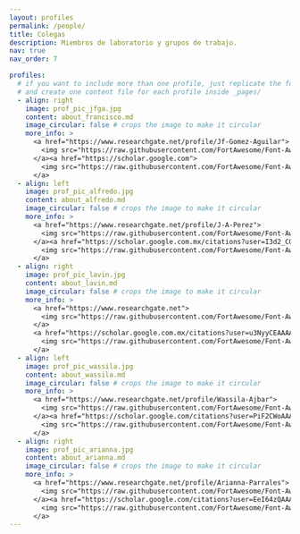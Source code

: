 ```yaml
---
layout: profiles
permalink: /people/
title: Colegas
description: Miembros de laboratorio y grupos de trabajo.
nav: true
nav_order: 7

profiles:
  # if you want to include more than one profile, just replicate the following block
  # and create one content file for each profile inside _pages/
  - align: right
    image: prof_pic_jfga.jpg
    content: about_francisco.md
    image_circular: false # crops the image to make it circular
    more_info: >
      <a href="https://www.researchgate.net/profile/Jf-Gomez-Aguilar">
        <img src="https://raw.githubusercontent.com/FortAwesome/Font-Awesome/6.x/svgs/brands/researchgate.svg" width="25" height="25">
      </a><a href="https://scholar.google.com">
        <img src="https://raw.githubusercontent.com/FortAwesome/Font-Awesome/6.x/svgs/brands/google-scholar.svg" width="25" height="25">
      </a>
  - align: left
    image: prof_pic_alfredo.jpg
    content: about_alfredo.md
    image_circular: false # crops the image to make it circular
    more_info: >
      <a href="https://www.researchgate.net/profile/J-A-Perez">
        <img src="https://raw.githubusercontent.com/FortAwesome/Font-Awesome/6.x/svgs/brands/researchgate.svg" width="25" height="25">
      </a><a href="https://scholar.google.com.mx/citations?user=I3d2_CQAAAAJ&hl=en">
        <img src="https://raw.githubusercontent.com/FortAwesome/Font-Awesome/6.x/svgs/brands/google-scholar.svg" width="25" height="25">
      </a>
  - align: right
    image: prof_pic_lavin.jpg
    content: about_lavin.md
    image_circular: false # crops the image to make it circular
    more_info: >
      <a href="https://www.researchgate.net">
        <img src="https://raw.githubusercontent.com/FortAwesome/Font-Awesome/6.x/svgs/brands/researchgate.svg" width="25" height="25">
      </a>
      <a href="https://scholar.google.com.mx/citations?user=u3NyyCEAAAAJ&hl=es">
        <img src="https://raw.githubusercontent.com/FortAwesome/Font-Awesome/6.x/svgs/brands/google-scholar.svg" width="25" height="25">
      </a>
  - align: left
    image: prof_pic_wassila.jpg
    content: about_wassila.md
    image_circular: false # crops the image to make it circular
    more_info: >
      <a href="https://www.researchgate.net/profile/Wassila-Ajbar">
        <img src="https://raw.githubusercontent.com/FortAwesome/Font-Awesome/6.x/svgs/brands/researchgate.svg" width="25" height="25">
      </a><a href="https://scholar.google.com/citations?user=PiF2CWoAAAAJ&hl=es&oi=ao">
        <img src="https://raw.githubusercontent.com/FortAwesome/Font-Awesome/6.x/svgs/brands/google-scholar.svg" width="25" height="25">
      </a>
  - align: right
    image: prof_pic_arianna.jpg
    content: about_arianna.md
    image_circular: false # crops the image to make it circular
    more_info: >
      <a href="https://www.researchgate.net/profile/Arianna-Parrales">
        <img src="https://raw.githubusercontent.com/FortAwesome/Font-Awesome/6.x/svgs/brands/researchgate.svg" width="25" height="25">
      </a><a href="https://scholar.google.com/citations?user=EeI64zQAAAAJ">
        <img src="https://raw.githubusercontent.com/FortAwesome/Font-Awesome/6.x/svgs/brands/google-scholar.svg" width="25" height="25">
      </a>
---
```

